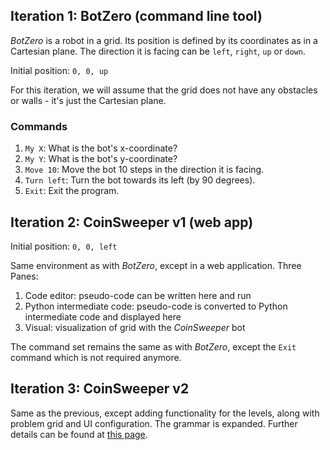 ## Iteration 1: BotZero (command line tool)
*BotZero* is a robot in a grid. Its position is defined by its coordinates as in a Cartesian plane. The direction it is facing can be `left`, `right`, `up` or `down`.  

Initial position: `0, 0, up`

For this iteration, we will assume that the grid does not have any obstacles or walls - it's just the Cartesian plane.

### Commands
1. `My X`: What is the bot's x-coordinate?
2. `My Y`: What is the bot's y-coordinate?
3. `Move 10`: Move the bot 10 steps in the direction it is facing.
4. `Turn left`: Turn the bot towards its left (by 90 degrees).
5. `Exit`: Exit the program.

## Iteration 2: CoinSweeper v1 (web app)

Initial position: `0, 0, left`  

Same environment as with *BotZero*, except in a web application. 
Three Panes:
1. Code editor: pseudo-code can be written here and run
2. Python intermediate code: pseudo-code is converted to Python intermediate code and displayed here
3. Visual: visualization of grid with the *CoinSweeper* bot

The command set remains the same as with *BotZero*, except the `Exit` command which is not required anymore.

## Iteration 3: CoinSweeper v2
Same as the previous, except adding functionality for the levels, along with problem grid and UI configuration. The grammar is expanded.
Further details can be found at [this page](https://www.notion.so/Levels-0-1-2-2c107eb882b640d98d3cd877bdd64501).
